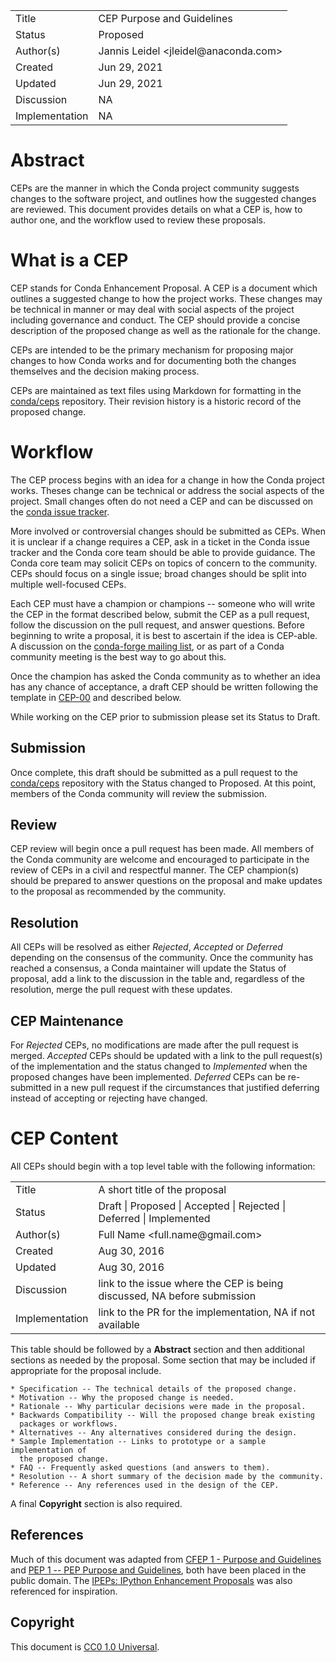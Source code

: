<table>
<tr><td> Title </td><td> CEP Purpose and Guidelines </td>
<tr><td> Status </td><td> Proposed </td></tr>
<tr><td> Author(s) </td><td> Jannis Leidel &lt;jleidel@anaconda.com&gt;</td></tr>
<tr><td> Created </td><td> Jun 29, 2021</td></tr>
<tr><td> Updated </td><td> Jun 29, 2021</td></tr>
<tr><td> Discussion </td><td> NA </td></tr>
<tr><td> Implementation </td><td> NA </td></tr>
</table>

# Abstract

CEPs are the manner in which the Conda project community suggests changes
to the software project, and outlines how the suggested changes are reviewed.
This document provides details on what a CEP is, how to author one,
and the workflow used to review these proposals.

# What is a CEP

CEP stands for Conda Enhancement Proposal. A CEP is a document which
outlines a suggested change to how the project works. These changes may be
technical in manner or may deal with social aspects of the project including
governance and conduct. The CEP should provide a concise description of the
proposed change as well as the rationale for the change.

CEPs are intended to be the primary mechanism for proposing major changes to
how Conda works and for documenting both the changes themselves and the
decision making process.

CEPs are maintained as text files using Markdown for formatting in the
[conda/ceps](https://github.com/conda/ceps) repository. Their revision
history is a historic record of the proposed change.

# Workflow

The CEP process begins with an idea for a change in how the Conda project
works. Theses change can be technical or address the social aspects of the
project. Small changes often do not need a CEP and can be discussed on the
[conda issue tracker](https://github.com/conda/conda/issues).

More involved or controversial changes should be submitted as CEPs.
When it is unclear if a change requires a CEP, ask in a ticket in the
Conda issue tracker and the Conda core team should be able to provide
guidance. The Conda core team may solicit CEPs on topics of
concern to the community. CEPs should focus on a single issue; broad changes
should be split into multiple well-focused CEPs.

Each CEP must have a champion or champions -- someone who will write the
CEP in the format described below, submit the CEP as a pull request,
follow the discussion on the pull request, and answer questions. Before
beginning to write a proposal, it is best to ascertain if the idea is CEP-able.
A discussion on the
[conda-forge mailing list](https://groups.google.com/forum/#!forum/conda-forge),
or as part of a Conda community meeting is the best way to go about this.

Once the champion has asked the Conda community as to whether an idea
has any chance of acceptance, a draft CEP should be written following the
template in [CEP-00](cep-00.md) and described below.

While working on the CEP prior to submission please set its Status to Draft.

## Submission

Once complete, this draft should be submitted as a pull request to the
[conda/ceps](https://github.com/conda/ceps) repository with the Status
changed to Proposed. At this point, members of the Conda community will
review the submission.

## Review

CEP review will begin once a pull request has been made. All members of the
Conda community are welcome and encouraged to participate in the review
of CEPs in a civil and respectful manner. The CEP champion(s) should be
prepared to answer questions on the proposal and make updates to the
proposal as recommended by the community.

## Resolution

All CEPs will be resolved as either *Rejected*, *Accepted* or *Deferred*
depending on the consensus of the community. Once the community has reached a
consensus, a Conda maintainer will update the Status of proposal, add a
link to the discussion in the table and, regardless of the resolution, merge
the pull request with these updates.

## CEP Maintenance

For *Rejected* CEPs, no modifications are made after the pull request is merged.
*Accepted* CEPs should be updated with a link to the pull request(s) of the
implementation and the status changed to *Implemented* when the proposed
changes have been implemented. *Deferred* CEPs can be re-submitted in a new
pull request if the circumstances that justified deferring instead of
accepting or rejecting have changed.

# CEP Content

All CEPs should begin with a top level table with the following information:

<table>
<tr><td> Title </td><td> A short title of the proposal </td>
<tr><td> Status </td><td> Draft | Proposed | Accepted | Rejected | Deferred | Implemented </td></tr>
<tr><td> Author(s) </td><td> Full Name &lt;full.name@gmail.com&gt;</td></tr>
<tr><td> Created </td><td> Aug 30, 2016</td></tr>
<tr><td> Updated </td><td> Aug 30, 2016</td></tr>
<tr><td> Discussion </td><td> link to the issue where the CEP is being discussed, NA before submission </td></tr>
<tr><td> Implementation </td><td> link to the PR for the implementation, NA if not available </td></tr>
</table>

This table should be followed by a **Abstract** section and then
additional sections as needed by the proposal. Some section that may be
included if appropriate for the proposal include.

    * Specification -- The technical details of the proposed change.
    * Motivation -- Why the proposed change is needed.
    * Rationale -- Why particular decisions were made in the proposal.
    * Backwards Compatibility -- Will the proposed change break existing
      packages or workflows.
    * Alternatives -- Any alternatives considered during the design.
    * Sample Implementation -- Links to prototype or a sample implementation of
      the proposed change.
    * FAQ -- Frequently asked questions (and answers to them).
    * Resolution -- A short summary of the decision made by the community.
    * Reference -- Any references used in the design of the CEP.

A final **Copyright** section is also required.

## References

Much of this document was adapted from [CFEP 1 - Purpose and Guidelines](https://github.com/conda-forge/cfep/blob/master/cfep-01.md) and
[PEP 1 -- PEP Purpose and Guidelines](https://www.python.org/dev/peps/pep-0001/), both have been placed in the public domain.
The [IPEPs: IPython Enhancement Proposals](https://github.com/ipython/ipython/wiki/IPEPs:-IPython-Enhancement-Proposals) was also referenced for inspiration.

## Copyright

This document is [CC0 1.0 Universal](https://creativecommons.org/publicdomain/zero/1.0/).
